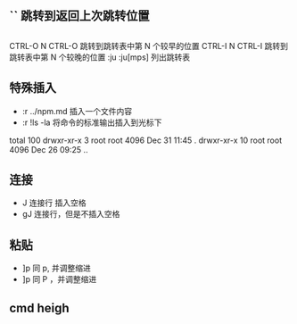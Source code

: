 ## ``  跳转到返回上次跳转位置

##
 CTRL-O   N  CTRL-O     跳转到跳转表中第 N 个较早的位置
 CTRL-I   N  CTRL-I     跳转到跳转表中第 N 个较晚的位置
 :ju      :ju[mps]      列出跳转表

## 特殊插入
* :r ../npm.md 插入一个文件内容
* :r !ls -la 将命令的标准输出插入到光标下

total 100
drwxr-xr-x  3 root root  4096 Dec 31 11:45 .
drwxr-xr-x 10 root root  4096 Dec 26 09:25 ..

## 连接
* J 连接行 插入空格
* gJ 连接行，但是不插入空格

## 粘贴
* ]p  同 p, 并调整缩进
* ]p  同 P ，并调整缩进

## cmd heigh
